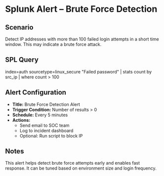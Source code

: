 # Splunk Alert – Brute Force Detection

## Scenario
Detect IP addresses with more than 100 failed login attempts in a short time window. This may indicate a brute force attack.

## SPL Query
index=auth sourcetype=linux_secure "Failed password" | stats count by src_ip | where count > 100

## Alert Configuration
- **Title:** Brute Force Detection Alert  
- **Trigger Condition:** Number of results > 0  
- **Schedule:** Every 5 minutes  
- **Actions:**  
  - Send email to SOC team  
  - Log to incident dashboard  
  - Optional: Run script to block IP

## Notes
This alert helps detect brute force attempts early and enables fast response. It can be tuned based on environment size and login frequency.
